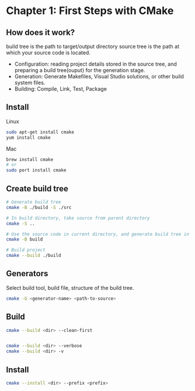 
# Chapter 1: First Steps with CMake

## How does it work?

build tree is the path to target/output directory
source tree is the path at which your source code is located.

- Configuration: reading project details stored in the source tree, and preparing a build tree(ouput) for the generation stage.
- Generation: Generate Makefiles, Visual Studio solutions, or other build system files.
- Building: Compile, Link, Test, Package

## Install

Linux
```sh
sudo apt-get install cmake
yum install cmake
```

Mac
```sh
brew install cmake
# or
sudo port install cmake
```

## Create build tree

```sh
# Generate build tree
cmake -B ./build -S ./src

# In build directory, take source from parent directory
cmake -S ..

# Use the source code in current directory, and generate build tree in ./build
cmake -B build

# Build project
cmake --build ./build
```

## Generators

Select build tool, build file, structure of the build tree.

```sh
cmake -G <generator-name> <path-to-source>
```

## Build

```sh
cmake --build <dir> --clean-first


cmake --build <dir> --verbose
cmake --build <dir> -v
```



## Install
```sh
cmake --install <dir> --prefix <prefix>
```
